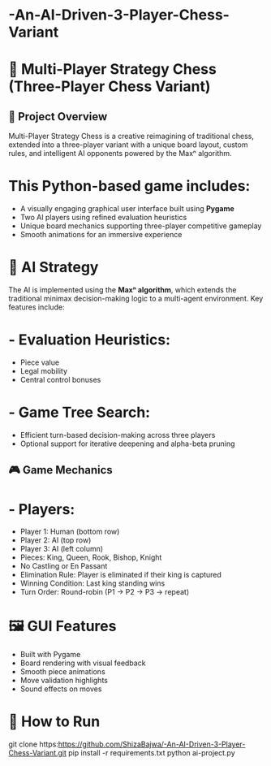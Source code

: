 # -An-AI-Driven-3-Player-Chess-Variant
# 🧠 Multi-Player Strategy Chess (Three-Player Chess Variant)
## 🎯 Project Overview

Multi-Player Strategy Chess is a creative reimagining of traditional chess, extended into a three-player variant with a unique board layout, custom rules, and intelligent AI opponents powered by the Maxⁿ algorithm.

# This Python-based game includes:
- A visually engaging graphical user interface built using **Pygame**
- Two AI players using refined evaluation heuristics
- Unique board mechanics supporting three-player competitive gameplay
- Smooth animations for an immersive experience

# 🧠 AI Strategy

The AI is implemented using the **Maxⁿ algorithm**, which extends the traditional minimax decision-making logic to a multi-agent environment. Key features include:

# - Evaluation Heuristics:
  - Piece value
  - Legal mobility
  - Central control bonuses

# - Game Tree Search:
  - Efficient turn-based decision-making across three players
  - Optional support for iterative deepening and alpha-beta pruning

## 🎮 Game Mechanics

# - Players:
  - Player 1: Human (bottom row)
  - Player 2: AI (top row)
  - Player 3: AI (left column)
- Pieces: King, Queen, Rook, Bishop, Knight  
- No Castling or En Passant  
- Elimination Rule: Player is eliminated if their king is captured  
- Winning Condition: Last king standing wins  
- Turn Order: Round-robin (P1 → P2 → P3 → repeat)

 # 🖼️ GUI Features
- Built with Pygame
- Board rendering with visual feedback
- Smooth piece animations
- Move validation highlights
- Sound effects on moves

 # 🧪 How to Run
git clone https:https://github.com/ShizaBajwa/-An-AI-Driven-3-Player-Chess-Variant.git
pip install -r requirements.txt
python ai-project.py
